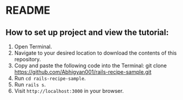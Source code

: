 # README

## How to set up project and view the tutorial:

1. Open Terminal.
2. Navigate to your desired location to download the contents of this repository.
3. Copy and paste the following code into the Terminal: git clone https://github.com/Abhigyan001/rails-recipe-sample.git
4. Run ```cd rails-recipe-sample```.
5. Run ```rails s```.
6. Visit ```http://localhost:3000``` in your browser.
